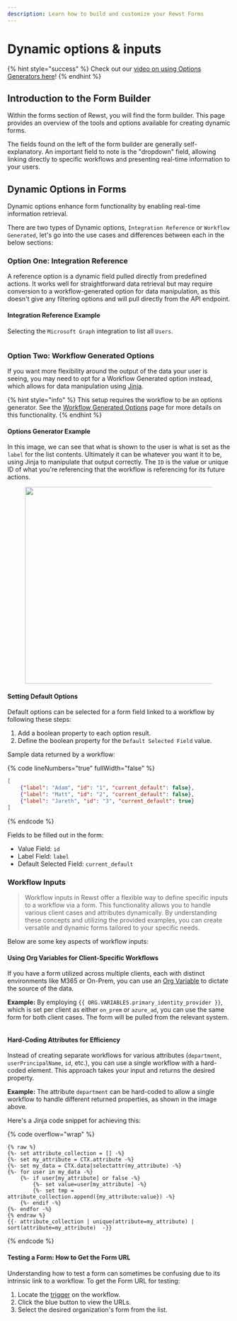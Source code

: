 ```yaml
---
description: Learn how to build and customize your Rewst Forms
---
```


# Dynamic options & inputs

{% hint style="success" %}
Check out our [video on using Options Generators here](../../cluck-university/micro-courses/working-with-options-generator-workflows-in-rewst.md)!
{% endhint %}

## Introduction to the Form Builder

Within the forms section of Rewst, you will find the form builder. This page provides an overview of the tools and options available for creating dynamic forms.

The fields found on the left of the form builder are generally self-explanatory. An important field to note is the "dropdown" field, allowing linking directly to specific workflows and presenting real-time information to your users.

## Dynamic Options in Forms

Dynamic options enhance form functionality by enabling real-time information retrieval.

There are two types of Dynamic options, `Integration Reference` or `Workflow Generated`, let's go into the use cases and differences between each in the below sections:

### Option One: Integration Reference

A reference option is a dynamic field pulled directly from predefined actions. It works well for straightforward data retrieval but may require conversion to a workflow-generated option for data manipulation, as this doesn't give any filtering options and will pull directly from the API endpoint.

#### Integration Reference Example

Selecting the `Microsoft Graph` integration to list all `Users`.

<div align="left"><figure><img src="../../.gitbook/assets/reference-options.png" alt=""><figcaption></figcaption></figure></div>

### Option Two: Workflow Generated Options

If you want more flexibility around the output of the data your user is seeing, you may need to opt for a Workflow Generated option instead, which allows for data manipulation using [Jinja](../jinja/).

{% hint style="info" %}
This setup requires the workflow to be an options generator. See the [Workflow Generated Options](../workflows/workflow-generated-options.md) page for more details on this functionality.
{% endhint %}

#### Options Generator Example

In this image, we can see that what is shown to the user is what is set as the `label` for the list contents. Ultimately it can be whatever you want it to be, using Jinja to manipulate that output correctly. The `ID` is the value or unique ID of what you're referencing that the workflow is referencing for its future actions.

<div align="left"><figure><img src="../../.gitbook/assets/workflow-generated (1).png" alt="" width="444"><figcaption></figcaption></figure></div>

#### **Setting Default Options**

Default options can be selected for a form field linked to a workflow by following these steps:

1. Add a boolean property to each option result.
2. Define the boolean property for the `Default Selected Field` value.

Sample data returned by a workflow:

{% code lineNumbers="true" fullWidth="false" %}
```json
[
    {"label": "Adam", "id": "1", "current_default": false},
    {"label": "Matt", "id": "2", "current_default": false},
    {"label": "Jareth", "id": "3", "current_default": true}
]
```
{% endcode %}

Fields to be filled out in the form:

* Value Field: `id`
* Label Field: `label`
* Default Selected Field: `current_default`

### Workflow Inputs

> Workflow inputs in Rewst offer a flexible way to define specific inputs to a workflow via a form. This functionality allows you to handle various client cases and attributes dynamically. By understanding these concepts and utilizing the provided examples, you can create versatile and dynamic forms tailored to your specific needs.

Below are some key aspects of workflow inputs:

#### **Using Org Variables for Client-Specific Workflows**

If you have a form utilized across multiple clients, each with distinct environments like M365 or On-Prem, you can use an [Org Variable](../user-management/organization-variables.md) to dictate the source of the data.

**Example:** By employing `{{ ORG.VARIABLES.primary_identity_provider }}`, which is set per client as either `on_prem` or `azure_ad`, you can use the same form for both client cases. The form will be pulled from the relevant system.

<div align="left"><figure><img src="../../.gitbook/assets/dynamic-workflow-inputs.png" alt=""><figcaption></figcaption></figure></div>

#### **Hard-Coding Attributes for Efficiency**

Instead of creating separate workflows for various attributes (`department`, `userPrincipalName`, `id`, etc.), you can use a single workflow with a hard-coded element. This approach takes your input and returns the desired property.

**Example:** The attribute `department` can be hard-coded to allow a single workflow to handle different returned properties, as shown in the image above.

Here's a Jinja code snippet for achieving this:

{% code overflow="wrap" %}
```django
{% raw %}
{%- set attribute_collection = [] -%} 
{%- set my_attribute = CTX.attribute -%} 
{%- set my_data = CTX.data|selectattr(my_attribute) -%} 
{%- for user in my_data -%}
    {%- if user[my_attribute] or false -%}
        {%- set value=user[my_attribute] -%}         
        {%- set tmp = attribute_collection.append({my_attribute:value}) -%}     
    {%- endif -%} 
{%- endfor -%}
{% endraw %} 
{{- attribute_collection | unique(attribute=my_attribute) | sort(attribute=my_attribute)  -}}
```
{% endcode %}

#### Testing a Form: How to Get the Form URL

Understanding how to test a form can sometimes be confusing due to its intrinsic link to a workflow. To get the Form URL for testing:

1. Locate the [trigger](../triggers/intro-to-triggers.md) on the workflow.
2. Click the blue button to view the URLs.
3. Select the desired organization's form from the list.

<figure><img src="../../.gitbook/assets/trigger-view-form-urls (1).png" alt=""><figcaption></figcaption></figure>
